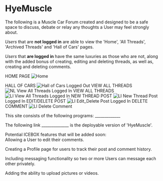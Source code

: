 # HyeMuscle

The following is a Muscle Car Forum created and designed to be a safe space to discuss, debate or relay any thoughts a User may feel strongly about. 

*Users* that are **not logged in** are able to view the 'Home', 'All Threads', 'Archived Threads' and 'Hall of Cars' pages.

*Users* that **are logged in** have the same luxuries as those who are not, along with the added bonus of creating, editing and deleting threads, as well as, creating and deleting comments.

HOME PAGE
![Home](https://user-images.githubusercontent.com/119828225/214769817-3af06dc5-2fb6-4044-9adb-10e3d5099490.png)

HALL OF CARS
![Hall of Cars](https://user-images.githubusercontent.com/119828225/214769829-b8ca5d87-a4b7-466c-8e4a-f74231beec7c.png)
Logged Out VIEW ALL THREADS
![NL View All Threads](https://user-images.githubusercontent.com/119828225/214769848-b541c1a7-8827-4ee2-9497-9efb1d55a467.png)
Logged In VIEW ALL THREADS
![LI View All Threads](https://user-images.githubusercontent.com/119828225/214769864-4b1d5462-31a1-4271-b7a4-865ad8b75286.png)
Logged In NEW THREAD POST
![LI New Thread Post](https://user-images.githubusercontent.com/119828225/214769882-e24caf47-6edc-4b5b-bfda-8b552742f967.png)
Logged In EDIT/DELETE POST
![LI Edit_Delete Post](https://user-images.githubusercontent.com/119828225/214769890-aca11c68-05b5-4dde-8cd0-139b5635a5b6.png)
Logged In DELETE COMMENT
![LI Delete Comment](https://user-images.githubusercontent.com/119828225/214769902-805b9fe7-f8af-4c8b-889e-853e13a8a9ca.png)

This site consists of the following programs: _____________

The following link ______________ is the deployable version of 'HyeMuscle'.

Potential ICEBOX features that will be added soon:
<br>
Allowing a User to edit their comments.

Creating a Profile page for users to track their post and comment history.

Including messaging functionality so two or more Users can message each other privately. 

Adding the ability to upload pictures or videos.

